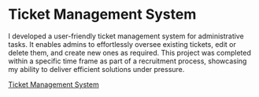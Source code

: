 # Ticket Management System
I developed a user-friendly ticket management system for administrative tasks. It enables admins to effortlessly oversee existing tickets, edit or delete them, and create new ones as required. This project was completed within a specific time frame as part of a recruitment process, showcasing my ability to deliver efficient solutions under pressure.

[Ticket Management System](https://ticket-management-system-samiulsifat.netlify.app/)
